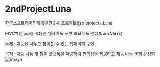 # 2ndProjectLuna

한국소프트웨어인재개발원 2차 프로젝트(jsp project)_Luna


MVC패턴 jsp를 활용한 웹사이트 구현 프로젝트 완성(LunaClass)

주제 : 재능을 나누고 참여할 수 있는 웹페이지 구현

목적 : 재능 나눔 및 참여 플랫폼을 제공하여 편의성을 제공하고 재능 나눔 문화 활성화
![image](https://user-images.githubusercontent.com/83697112/131850629-d59a950c-c36c-4fed-afc6-87277fc49ff8.png)

